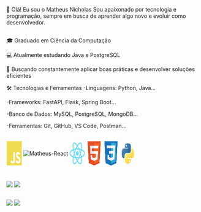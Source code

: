 👋 Olá! Eu sou o Matheus Nicholas
Sou apaixonado por tecnologia e programação, sempre em busca de aprender algo novo e evoluir como desenvolvedor.
##
🎓 Graduado em Ciência da Computação

💻 Atualmente estudando Java e PostgreSQL

🧠 Buscando constantemente aplicar boas práticas e desenvolver soluções eficientes

🛠️ Tecnologias e Ferramentas
-Linguagens: Python, Java...

-Frameworks: FastAPI, Flask, Spring Boot...

-Banco de Dados: MySQL, PostgreSQL, MongoDB...

-Ferramentas: Git, GitHub, VS Code, Postman...




<div style="display: inline_block"><br>
  <img align="center" alt="Matheus-Js" height="65" width="40" src="https://raw.githubusercontent.com/devicons/devicon/master/icons/javascript/javascript-plain.svg">
  <img align="center" alt="Matheus-React" height="65" width="40" src="https://cdn.jsdelivr.net/gh/devicons/devicon@latest/icons/java/java-original.svg" />
  <img align="center" alt="Matheus-React" height="65" width="40" src="https://raw.githubusercontent.com/devicons/devicon/master/icons/react/react-original.svg">
  <img align="center" alt="Matheus-HTML" height="65" width="40" src="https://raw.githubusercontent.com/devicons/devicon/master/icons/html5/html5-original.svg">
  <img align="center" alt="Matheus-CSS" height="65" width="40" src="https://raw.githubusercontent.com/devicons/devicon/master/icons/css3/css3-original.svg">
  <img align="center" alt="Matheus-Python" height="65" width="40" src="https://raw.githubusercontent.com/devicons/devicon/master/icons/python/python-original.svg">
  
</div>

#
<div>
    <img height="240cm" src="https://github-readme-stats.vercel.app/api?username=matheusngs&show_icons=true&theme=dracula"/>
    <img height="240cm" src="https://github-readme-stats.vercel.app/api/top-langs/?username=matheusngs&theme=dracula"/>
</div>

 ##
<div> 
  <a href = "mailto:matheusngs14@gmail.com"><img src="https://img.shields.io/badge/-Gmail-%23333?style=for-the-badge&logo=gmail&logoColor=white" target="_blank"></a>
  <a href="[https://www.linkedin.com/in/rafaella-ballerini-45875016a](https://www.linkedin.com/in/matheusnicholas)" target="_blank"><img src="https://img.shields.io/badge/-LinkedIn-%230077B5?style=for-the-badge&logo=linkedin&logoColor=white" target="_blank"></a> 
  
</div>
